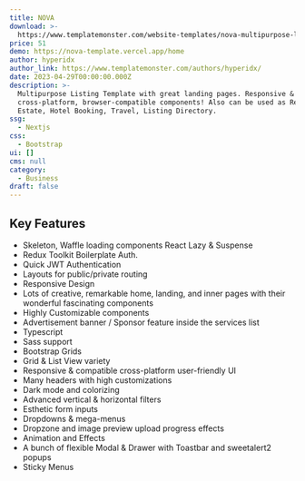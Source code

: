 ```yaml
---
title: NOVA
download: >-
  https://www.templatemonster.com/website-templates/nova-multipurpose-listing-directory-theme-nextjs-amp-react-template-232036.html
price: 51
demo: https://nova-template.vercel.app/home
author: hyperidx
author_link: https://www.templatemonster.com/authors/hyperidx/
date: 2023-04-29T00:00:00.000Z
description: >-
  Multipurpose Listing Template with great landing pages. Responsive &
  cross-platform, browser-compatible components! Also can be used as Real
  Estate, Hotel Booking, Travel, Listing Directory.
ssg:
  - Nextjs
css:
  - Bootstrap
ui: []
cms: null
category:
  - Business
draft: false
---
```

## Key Features

- Skeleton, Waffle loading components React Lazy & Suspense
- Redux Toolkit Boilerplate Auth.
- Quick JWT Authentication
- Layouts for public/private routing
- Responsive Design
- Lots of creative, remarkable home, landing, and inner pages with their wonderful fascinating components
- Highly Customizable components
- Advertisement banner / Sponsor feature inside the services list
- Typescript
- Sass support
- Bootstrap Grids
- Grid & List View variety
- Responsive & compatible cross-platform user-friendly UI
- Many headers with high customizations
- Dark mode and colorizing
- Advanced vertical & horizontal filters
- Esthetic form inputs
- Dropdowns & mega-menus
- Dropzone and image preview upload progress effects
- Animation and Effects
- A bunch of flexible Modal & Drawer with Toastbar and sweetalert2 popups
- Sticky Menus
